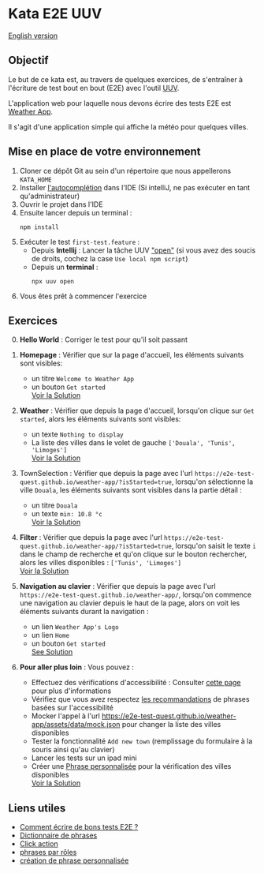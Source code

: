 # Kata E2E UUV
[English version](./README.md)

## Objectif
Le but de ce kata est, au travers de quelques exercices, de s'entraîner à l'écriture de test bout en bout (E2E) avec l'outil [UUV](https://orange-opensource.github.io/uuv/).

L'application web pour laquelle nous devons écrire des tests E2E est [Weather App](https://e2e-test-quest.github.io/weather-app/).

Il s'agit d'une application simple qui affiche la météo pour quelques villes.

## Mise en place de votre environnement
1. Cloner ce dépôt Git au sein d'un répertoire que nous appellerons `KATA_HOME`
2. Installer [l'autocomplétion](https://orange-opensource.github.io/uuv/fr/docs/getting-started/configuration#autocompl%C3%A9tion) dans l'IDE (Si intelliJ, ne pas exécuter en tant qu'administrateur)
3. Ouvrir le projet dans l'IDE
4. Ensuite lancer depuis un terminal :
   ``` shell
   npm install
   ```
5. Exécuter le test `first-test.feature` :
   - Depuis **Intellij** : Lancer la tâche UUV ["open"](https://github.com/e2e-test-quest/kata-e2e-uuv/blob/main/assets/uuv_run_configuration.PNG?raw=true) (si vous avez des soucis de droits, cochez la case `Use local npm script`)
   - Depuis un **terminal** :
       ``` shell
       npx uuv open
       ```
6. Vous êtes prêt à commencer l'exercice

## Exercices
0. **Hello World** : Corriger le test pour qu'il soit passant

1. **Homepage** : Vérifier que sur la page d'accueil, les éléments suivants sont visibles:
    - un titre `Welcome to Weather App`
    - un bouton `Get started`<br>
    [Voir la Solution](https://github.com/e2e-test-quest/kata-e2e-uuv/compare/main...01-homepage)
   
2. **Weather** : Vérifier que depuis la page d'accueil, lorsqu'on clique sur `Get started`, alors les éléments suivants sont visibles:
    - un texte `Nothing to display`
    - La liste des villes dans le volet de gauche `['Douala', 'Tunis', 'Limoges']`<br>
    [Voir la Solution](https://github.com/e2e-test-quest/kata-e2e-uuv/compare/01-homepage...02-weather)
   
3. TownSelection : Vérifier que depuis la page avec l'url `https://e2e-test-quest.github.io/weather-app/?isStarted=true`, lorsqu'on sélectionne la ville `Douala`, les éléments suivants sont visibles dans la partie détail :
   - un titre `Douala`
   - un texte `min: 10.8 °c`<br>
   [Voir la Solution](https://github.com/e2e-test-quest/kata-e2e-uuv/compare/02-weather...03-town-selection)
   
4. **Filter** : Vérifier que depuis la page avec l'url `https://e2e-test-quest.github.io/weather-app/?isStarted=true`, lorsqu'on saisit le texte `i` dans le champ de recherche et qu'on clique sur le bouton rechercher, alors les villes disponibles : `['Tunis', 'Limoges']`<br>
   [Voir la Solution](https://github.com/e2e-test-quest/kata-e2e-uuv/compare/03-town-selection...04-filter)

5. **Navigation au clavier** : Vérifier que depuis la page avec l'url `https://e2e-test-quest.github.io/weather-app/`, lorsqu'on commence une navigation au clavier depuis le haut de la page, alors on voit les éléments suivants durant la navigation :
    - un lien `Weather App's Logo`
    - un lien `Home`
    - un bouton `Get started`<br>
      [See Solution](https://github.com/e2e-test-quest/kata-e2e-uuv/compare/04-filter...05-keyboard-navigation)

6. **Pour aller plus loin** : Vous pouvez :
    - Effectuez des vérifications d'accessibilité : Consulter [cette page](https://orange-opensource.github.io/uuv/fr/docs/recommendations/improving-accessibility) pour plus d'informations   
    - Vérifiez que vous avez respectez [les recommandations](https://orange-opensource.github.io/uuv/fr/docs/recommendations/writing-good-e2e-tests/) de phrases basées sur l'accessibilité
    - Mocker l'appel à l'url https://e2e-test-quest.github.io/weather-app/assets/data/mock.json pour changer la liste des villes disponibles
    - Tester la fonctionnalité `Add new town` (remplissage du formulaire à la souris ainsi qu'au clavier)
    - Lancer les tests sur un ipad mini
    - Créer une [Phrase personnalisée](https://orange-opensource.github.io/uuv/fr/docs/wordings/add-custom-step-definition) pour la vérification des villes disponibles<br>
    [Voir la Solution](https://github.com/e2e-test-quest/kata-e2e-uuv/compare/05-keyboard-navigation...6-go-further)
   
## Liens utiles
- [Comment écrire de bons tests E2E ?](https://orange-opensource.github.io/uuv/fr/docs/recommendations/writing-good-e2e-tests/)
- [Dictionnaire de phrases](https://orange-opensource.github.io/uuv/fr/docs/wordings/generated-wording-description/en-generated-wording-description)
- [Click action](https://orange-opensource.github.io/uuv/fr/docs/wordings/generated-wording-description/en-generated-wording-description#i-click)
- [phrases par rôles](https://orange-opensource.github.io/uuv/fr/docs/wordings/generated-wording-description/en-generated-wording-description#par-r%C3%B4le)
- [création de phrase personnalisée](https://orange-opensource.github.io/uuv/fr/docs/wordings/add-custom-step-definition)
